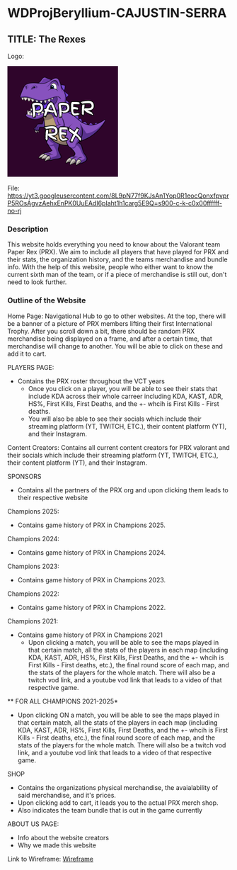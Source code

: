 # WDProjBeryllium-CAJUSTIN-SERRA
## TITLE: The Rexes
Logo:

<img width="250" height="250" alt="image" src="https://github.com/BenedictSerra/WDProjBeryllium-CAJUSTIN-SERRA/blob/patch-1/CAJUSTINSERRA.LOGO.png" />

File: [https://yt3.googleusercontent.com/8L9pN77f9KJsAn1Yop0R1eocQonxfpvprP5ROsAgvzAehxEnPK0UuEAdI6pIaht1h1carg5E9Q=s900-c-k-c0x00ffffff-no-rj
](https://github.com/BenedictSerra/WDProjBeryllium-CAJUSTIN-SERRA/blob/patch-1/CAJUSTINSERRA.LOGO.png)
### Description
This website holds everything you need to know about the Valorant team Paper Rex (PRX).  We aim to include all players that have played for PRX and their stats, the organization history, and the teams merchandise and bundle info. With the help of this website, people who either want to know the current sixth man of the team, or if a piece of merchandise is still out, don't need to look further.

### Outline of the Website
Home Page:
Navigational Hub to go to other websites. At the top, there will be a banner of a picture of PRX members lifting their first International Trophy. After you scroll down a bit, there should be random PRX merchandise being displayed on a frame, and after a certain time, that merchandise will change to another. You will be able to click on these and add it to cart. 

PLAYERS PAGE: 
* Contains the PRX roster throughout the VCT years
  - Once you click on a player, you will be able to see their stats that include KDA across their whole carreer including KDA, KAST, ADR, HS%, First Kills, First Deaths, and the +- whcih is First Kills - First     deaths.
  - You will also be able to see their socials which include their streaming platform (YT, TWITCH, ETC.), their content platform (YT), and their Instagram.

Content Creators:
Contains all current content creators for PRX valorant and their socials which include their streaming platform (YT, TWITCH, ETC.), their content platform (YT), and their Instagram.

SPONSORS
* Contains all the partners of the PRX org and upon clicking them leads to their respective website

Champions 2025:
* Contains game history of PRX in Champions 2025.

Champions 2024:
* Contains game history of PRX in Champions 2024.

Champions 2023:
* Contains game history of PRX in Champions 2023.

Champions 2022:
* Contains game history of PRX in Champions 2022.

Champions 2021:
* Contains game history of PRX in Champions 2021
  - Upon clicking a match, you will be able to see the maps played in that certain match, all the stats of the players in each map (including KDA, KAST, ADR, HS%, First Kills, First Deaths, and the +- whcih is First Kills - First deaths, etc.), the final round score of each map, and the stats of the players for the whole match. There will also be a twitch vod link, and a youtube vod link that leads to a video of that  respective game.
 
** FOR ALL CHAMPIONS 2021-2025*
- Upon clicking ON a match, you will be able to see the maps played in that certain match, all the stats of the players in each map (including KDA, KAST, ADR, HS%, First Kills, First Deaths, and the +- whcih is First Kills - First deaths, etc.), the final round score of each map, and the stats of the players for the whole match. There will also be a twitch vod link, and a youtube vod link that leads to a video of that  respective game.

SHOP
* Contains the organizations physical merchandise, the avaialability of said merchandise, and it's prices.
* Upon clicking add to cart, it leads you to the actual PRX merch shop.
* Also indicates the team bundle that is out in the game currently


ABOUT US PAGE:
* Info about the website creators
* Why we made this website


Link to Wireframe: [Wireframe]((https://github.com/BenedictSerra/WDProjBeryllium-CAJUSTIN-SERRA/blob/patch-1/CAJUSTIN%26%26SERRA_WIRE%20FRAME.pdf))



  
